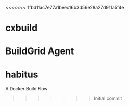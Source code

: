 <<<<<<< 1fbd11ac7e77a1beec16b3d56e28a27d911a5f4e
# cxbuild
BuildGrid Agent
=======
# habitus
A Docker Build Flow
>>>>>>> Initial commit
